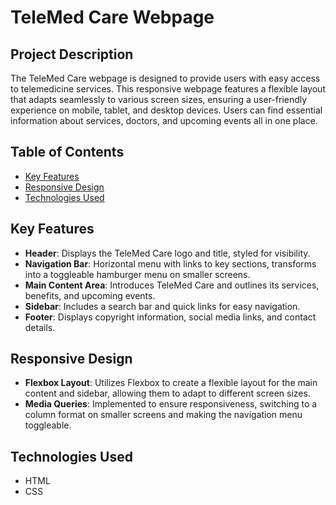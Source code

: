 # TeleMed Care Webpage

## Project Description
The TeleMed Care webpage is designed to provide users with easy access to telemedicine services. This responsive webpage features a flexible layout that adapts seamlessly to various screen sizes, ensuring a user-friendly experience on mobile, tablet, and desktop devices. Users can find essential information about services, doctors, and upcoming events all in one place.

## Table of Contents
- [Key Features](#key-features)
- [Responsive Design](#responsive-design)
- [Technologies Used](#technologies-used)

## Key Features
- **Header**: Displays the TeleMed Care logo and title, styled for visibility.
- **Navigation Bar**: Horizontal menu with links to key sections, transforms into a toggleable hamburger menu on smaller screens.
- **Main Content Area**: Introduces TeleMed Care and outlines its services, benefits, and upcoming events.
- **Sidebar**: Includes a search bar and quick links for easy navigation.
- **Footer**: Displays copyright information, social media links, and contact details.

## Responsive Design
- **Flexbox Layout**: Utilizes Flexbox to create a flexible layout for the main content and sidebar, allowing them to adapt to different screen sizes.
- **Media Queries**: Implemented to ensure responsiveness, switching to a column format on smaller screens and making the navigation menu toggleable.

## Technologies Used
- HTML
- CSS
